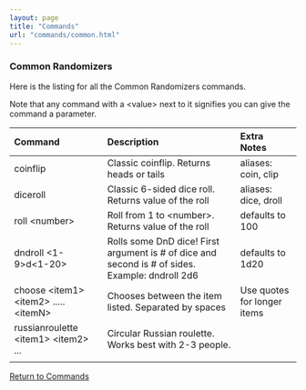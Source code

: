 ```yaml
---
layout: page
title: "Commands"
url: "commands/common.html"
---
```


### Common Randomizers

Here is the listing for all the Common Randomizers commands.

Note that any command with a \<value\> next to it signifies
you can give the command a parameter.

| Command                                    | Description                                                                                     | Extra Notes                 |
|:-------------------------------------------|:------------------------------------------------------------------------------------------------|:----------------------------|
| coinflip                                   | Classic coinflip. Returns heads or tails                                                        | aliases: coin, clip         |
| diceroll                                   | Classic 6-sided dice roll. Returns value of the roll                                            | aliases: dice, droll        |
| roll \<number\>                            | Roll from 1 to \<number\>. Returns value of the roll                                            | defaults to 100             |
| dndroll \<1-9\>d\<1-20\>                   | Rolls some DnD dice! First argument is # of dice and second is # of sides. Example: dndroll 2d6 | defaults to 1d20            |
| choose \<item1\> \<item2\> ..... \<itemN\> | Chooses between the item listed. Separated by spaces                                            | Use quotes for longer items |
| russianroulette \<item1\> \<item2\> ...    | Circular Russian roulette. Works best with 2-3 people.                                          |                             |
|                                            |                                                                                                 |                             |



[Return to Commands](../commands.md)